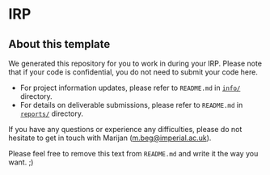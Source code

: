 # IRP

## About this template

We generated this repository for you to work in during your IRP. Please note that if your code is confidential, you do not need to submit your code here.

- For project information updates, please refer to `README.md` in [`info/`](./info) directory.
- For details on deliverable submissions, please refer to `README.md` in [`reports/`](./reports) directory.

If you have any questions or experience any difficulties, please do not hesitate to get in touch with Marijan (m.beg@imperial.ac.uk).

Please feel free to remove this text from `README.md` and write it the way you want. ;)
